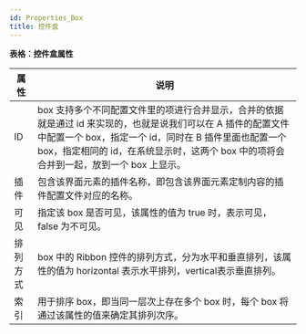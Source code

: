 ```yaml
---
id: Properties_Box
title: 控件盒
---
```

**表格：控件盒属性**

属性 | 说明  
---|---  
ID | box 支持多个不同配置文件里的项进行合并显示，合并的依据就是通过 id 来实现的，也就是说我们可以在 A 插件的配置文件中配置一个 box，指定一个 id，同时在 B 插件里面也配置一个 box，指定相同的 id，在系统显示时，这两个 box 中的项将会合并到一起，放到一个 box 上显示。  
插件 | 包含该界面元素的插件名称，即包含该界面元素定制内容的插件配置文件对应的名称。  
可见 | 指定该 box 是否可见，该属性的值为 true 时，表示可见，false 为不可见。  
排列方式 | box 中的 Ribbon 控件的排列方式，分为水平和垂直排列，该属性的值为 horizontal 表示水平排列，vertical表示垂直排列。  
索引 | 用于排序 box，即当同一层次上存在多个 box 时，每个 box 将通过该属性的值来确定其排列次序。  
  
